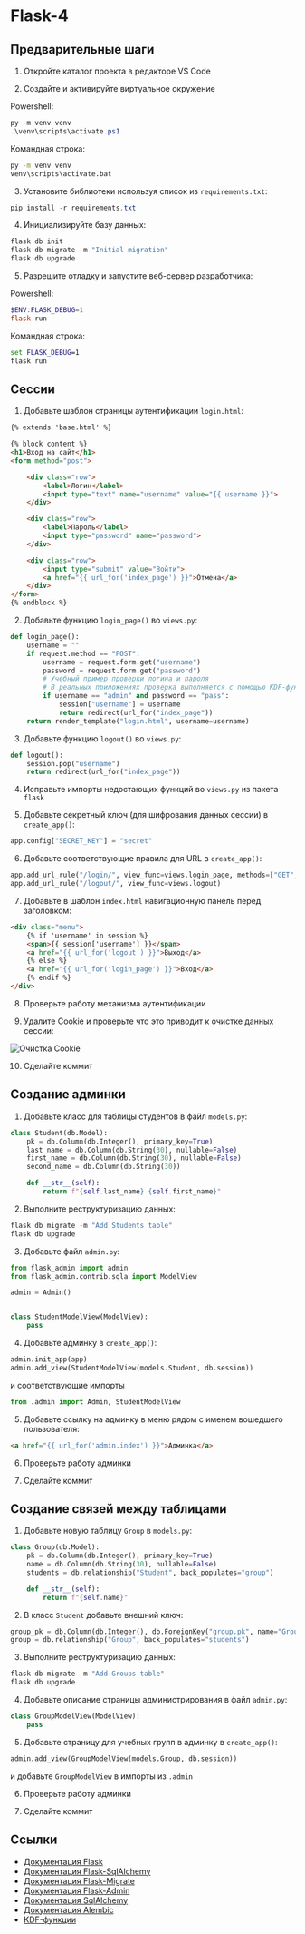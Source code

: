 # Flask-4

## Предварительные шаги

1. Откройте каталог проекта в редакторе VS Code

2. Создайте и активируйте виртуальное окружение 

Powershell:

```powershell
py -m venv venv
.\venv\scripts\activate.ps1
```

Командная строка:

```cmd
py -m venv venv
venv\scripts\activate.bat
```

3. Установите библиотеки используя список из `requirements.txt`:

```powershell
pip install -r requirements.txt
```

4. Инициализируйте базу данных:

```powershell
flask db init
flask db migrate -m "Initial migration"
flask db upgrade
```

5. Разрешите отладку и запустите веб-сервер разработчика:

Powershell:

```powershell
$ENV:FLASK_DEBUG=1
flask run
```

Командная строка:

```cmd
set FLASK_DEBUG=1
flask run
```

## Сессии

1. Добавьте шаблон страницы аутентификации `login.html`:

```html
{% extends 'base.html' %}

{% block content %}
<h1>Вход на сайт</h1>
<form method="post">

    <div class="row">
        <label>Логин</label>
        <input type="text" name="username" value="{{ username }}">
    </div>

    <div class="row">
        <label>Пароль</label>
        <input type="password" name="password">
    </div>

    <div class="row">
        <input type="submit" value="Войти">
        <a href="{{ url_for('index_page') }}">Отмена</a>
    </div>
</form>
{% endblock %}
```

2. Добавьте функцию `login_page()` во `views.py`:

```python
def login_page():
    username = ""
    if request.method == "POST":
        username = request.form.get("username")
        password = request.form.get("password")
        # Учебный пример проверки логина и пароля
        # В реальных приложениях проверка выполняется с помощью KDF-функций
        if username == "admin" and password == "pass":
            session["username"] = username
            return redirect(url_for("index_page"))
    return render_template("login.html", username=username)
```

3. Добавьте функцию `logout()` во `views.py`:

```python
def logout():
    session.pop("username")
    return redirect(url_for("index_page"))
```

4. Исправьте импорты недостающих функций во `views.py` из пакета `flask`

5. Добавьте секретный ключ (для шифрования данных сессии) в `create_app()`:

```python
app.config["SECRET_KEY"] = "secret"
```

6. Добавьте соответствующие правила для URL в `create_app()`:

```python
app.add_url_rule("/login/", view_func=views.login_page, methods=["GET", "POST"])
app.add_url_rule("/logout/", view_func=views.logout)
```

7. Добавьте в шаблон `index.html` навигационную панель перед заголовком:

```html
<div class="menu">
    {% if 'username' in session %}
    <span>{{ session['username'] }}</span>
    <a href="{{ url_for('logout') }}">Выход</a>
    {% else %}
    <a href="{{ url_for('login_page') }}">Вход</a>
    {% endif %}
</div>
```

8. Проверьте работу механизма аутентификации

9. Удалите Cookie и проверьте что это приводит к очистке данных сессии:

![Очистка Cookie](img/cookie.png)

10. Сделайте коммит

## Создание админки

1. Добавьте класс для таблицы студентов в файл `models.py`:

```python
class Student(db.Model):
    pk = db.Column(db.Integer(), primary_key=True)
    last_name = db.Column(db.String(30), nullable=False)
    first_name = db.Column(db.String(30), nullable=False)
    second_name = db.Column(db.String(30))

    def __str__(self):
        return f"{self.last_name} {self.first_name}"
```

2. Выполните реструктуризацию данных:

```powershell
flask db migrate -m "Add Students table"
flask db upgrade
```

3. Добавьте файл `admin.py`:

```python
from flask_admin import admin
from flask_admin.contrib.sqla import ModelView

admin = Admin()


class StudentModelView(ModelView):
    pass
```

4. Добавьте админку в `create_app()`:

```python
admin.init_app(app)
admin.add_view(StudentModelView(models.Student, db.session))
```

и соответствующие импорты

```python
from .admin import Admin, StudentModelView
```

5. Добавьте ссылку на админку в меню рядом с именем вошедшего пользователя:

```html
<a href="{{ url_for('admin.index') }}">Админка</a>
```

6. Проверьте работу админки

7. Сделайте коммит

## Создание связей между таблицами

1. Добавьте новую таблицу `Group` в `models.py`:

```python
class Group(db.Model):
    pk = db.Column(db.Integer(), primary_key=True)
    name = db.Column(db.String(30), nullable=False)
    students = db.relationship("Student", back_populates="group")

    def __str__(self):
        return f"{self.name}"
```

2. В класс `Student` добавьте внешний ключ:

```python
group_pk = db.Column(db.Integer(), db.ForeignKey("group.pk", name="Group"))
group = db.relationship("Group", back_populates="students")
```

3. Выполните реструктуризацию данных:

```powershell
flask db migrate -m "Add Groups table"
flask db upgrade
```

4. Добавьте описание страницы администрирования в файл `admin.py`:

```python
class GroupModelView(ModelView):
    pass
```

5. Добавьте страницу для учебных групп в админку в `create_app()`:

```python
admin.add_view(GroupModelView(models.Group, db.session))
```

и добавьте `GroupModelView` в импорты из `.admin`

6. Проверьте работу админки

7. Сделайте коммит

## Ссылки

* [Документация Flask](https://flask.palletsprojects.com/)
* [Документация Flask-SqlAlchemy](https://flask-sqlalchemy.palletsprojects.com/)
* [Документация Flask-Migrate](https://flask.palletsprojects.com/)
* [Документация Flask-Admin](https://flask-admin.readthedocs.io/)
* [Документация SqlAlchemy](https://www.sqlalchemy.org/)
* [Документация Alembic](https://alembic.sqlalchemy.org/)
* [KDF-функции](https://en.wikipedia.org/wiki/Key_derivation_function)
